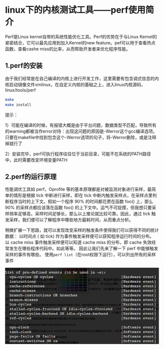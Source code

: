 # linux下的内核测试工具——perf使用简介


Perf是Linux kernel自带的系统性能优化工具。Perf的优势在于与Linux Kernel的紧密结合，它可以最先应用到加入Kernel的new feature。pef可以用于查看热点函数，查看cashe miss的比率，从而帮助开发者来优化程序性能。

## 1.perf的安装

由于我们经常是在自己编译的内核上进行开发工作，这里需要有包含调式信息的内核启动镜像文件vmlinux，在自定义内核的基础之上，进入linux内核源码，linux/tools/perf

```sh
make
make install
```


提示：

1）可能在编译的时候，有报错大概是由于平台问题，数据类型不匹配，导致所有的warning都被当作error对待：出现这问题的原因是-Werror这个gcc编译选项。只要在makefile中找到包含这个-Werror选项的句子，将-Werror删除，或是注释掉就行了

2）安装完毕，perf可执行程序往往位于当前目录，可能不在系统的PATH路径中，此时需要改变环境变量PATH

## 2.perf的运行原理

性能调优工具如 perf，Oprofile 等的基本原理都是对被监测对象进行采样，最简单的情形是根据 tick 中断进行采样，即在 tick 中断内触发采样点，在采样点里判断程序当时的上下文。假如一个程序 90% 的时间都花费在函数 foo() 上，那么 90% 的采样点都应该落在函数 foo() 的上下文中。运气不可捉摸，但我想只要采样频率足够高，采样时间足够长，那么以上推论就比较可靠。因此，通过 tick 触发采样，我们便可以了解程序中哪些地方最耗时间，从而重点分析。 


稍微扩展一下思路，就可以发现改变采样的触发条件使得我们可以获得不同的统计数据：
以时间点 ( 如 tick) 作为事件触发采样便可以获知程序运行时间的分布。
以 cache miss 事件触发采样便可以知道 cache miss 的分布，即 cache 失效经常发生在哪些程序代码中。如此等等。
因此让我们先来了解一下 perf 中能够触发采样的事件有哪些。
使用`perf list`（在root权限下运行），可以列出所有的采样事件


![](images/20130824153316203.png)




